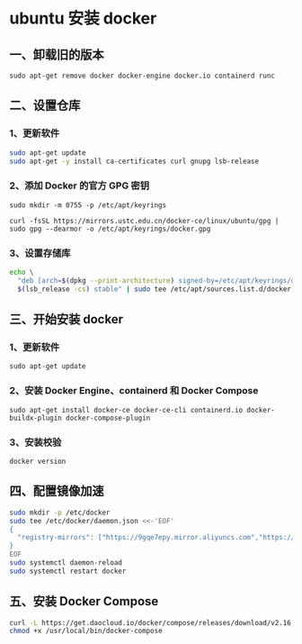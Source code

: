 # ubuntu 安装 docker

## 一、卸载旧的版本

`sudo apt-get remove docker docker-engine docker.io containerd runc`


## 二、设置仓库

### 1、更新软件
```sh
sudo apt-get update
sudo apt-get -y install ca-certificates curl gnupg lsb-release
```

### 2、添加 Docker 的官方 GPG 密钥

`sudo mkdir -m 0755 -p /etc/apt/keyrings`

`curl -fsSL https://mirrors.ustc.edu.cn/docker-ce/linux/ubuntu/gpg | sudo gpg --dearmor -o /etc/apt/keyrings/docker.gpg`

### 3、设置存储库
```sh
echo \
  "deb [arch=$(dpkg --print-architecture) signed-by=/etc/apt/keyrings/docker.gpg] https://mirrors.ustc.edu.cn/docker-ce/linux/ubuntu \
  $(lsb_release -cs) stable" | sudo tee /etc/apt/sources.list.d/docker.list > /dev/null
```

## 三、开始安装 docker

### 1、更新软件

`sudo apt-get update`

### 2、安装 Docker Engine、containerd 和 Docker Compose

`sudo apt-get install docker-ce docker-ce-cli containerd.io docker-buildx-plugin docker-compose-plugin`

### 3、安装校验

`docker version`


## 四、配置镜像加速
```sh
sudo mkdir -p /etc/docker
sudo tee /etc/docker/daemon.json <<-'EOF'
{
  "registry-mirrors": ["https://9gqe7epy.mirror.aliyuncs.com","https://dockerproxy.com"]
}
EOF
sudo systemctl daemon-reload
sudo systemctl restart docker
```

## 五、安装 Docker Compose
```sh
curl -L https://get.daocloud.io/docker/compose/releases/download/v2.16.0/docker-compose-`uname -s`-`uname -m` > /usr/local/bin/docker-compose
chmod +x /usr/local/bin/docker-compose
```

